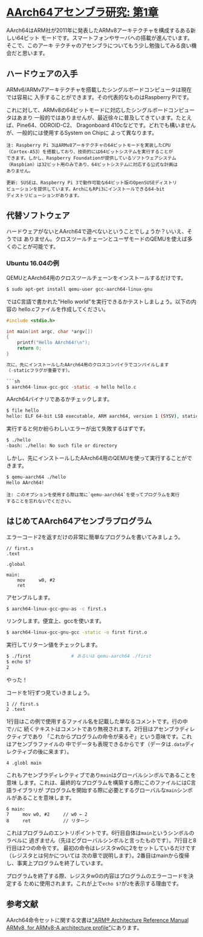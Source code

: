 # [AArch64アセンブラ研究: 第1章](https://thinkingeek.com/2016/10/08/exploring-aarch64-assembler-chapter1/)

 AArch64はARM社が2011年に発表したARMv8アーキテクチャを構成するある新しい64ビット
 モードです。スマートフォンやサーバへの搭載が進んでいます。そこで、このアーキ
 テクチャのアセンブラについてもう少し勉強してみる良い機会だと思います。

## ハードウェアの入手

ARMv6/ARMv7アーキテクチャを搭載したシングルボードコンピュータは現在では容易に
入手することができます。その代表的なものはRaspberry Piです。

これに対して、ARMv8の64ビットモードに対応したシングルボードコンピュータはあまり
一般的ではありませんが、最近徐々に普及してきています。たとえば、Pine64、ODROID-C2、
Dragonboard 410cなどです。どれでも構いませんが、一般的には使用するSystem on Chipに
よって異なります。

    注: Raspberry Pi 3はARMv8アーキテクチャの64ビットモードを実装したCPU
    （Cortex-A53）を搭載しており、技術的には64ビットシステムを実行することが
    できます。しかし、Raspberry Foundationが提供しているソフトウェアシステム
    （Raspbian）は32ビット用のみであり、64ビットシステムに対応する公式な計画は
    ありません。

    更新: SUSEは、Raspberry Pi 3で動作可能な64ビット版のOpenSUSEディストリ
    ビューションを提供しています。ArchにもRPi3にインストールできる64-bit
    ディストリビューションがあります。

## 代替ソフトウェア

ハードウェアがないとAArch64で遊べないということでしょうか？いいえ、そうでは
ありません。クロスツールチェーンとユーザモードのQEMUを使えば多くのことが可能です。

### Ubuntu 16.04の例

QEMUとAArch64用のクロスツールチェーンをインストールするだけです。

```sh
$ sudo apt-get install qemu-user gcc-aarch64-linux-gnu
```

ではC言語で書かれた"Hello world"を実行できるかテストしましょう。以下の内容の
hello.cファイルを作成してください。

```c
#include <stdio.h>

int main(int argc, char *argv[])
{
    printf("Hello AArch64!\n");
    return 0;
}

次に、先にインストールしたAArch64用のクロスコンパイラでコンパイルします
（-staticフラグが重要です）。

```sh
$ aarch64-linux-gcc-gcc -static -o hello hello.c
```

AArch64バイナリであるかチェックします。

```sh
$ file hello
hello: ELF 64-bit LSB executable, ARM aarch64, version 1 (SYSV), statically linked, for GNU/Linux 3.7.0, BuildID[sha1]=97c2bc66dbe4393aab9e4885df8e223a6baa235a, not stripped
```

実行すると何か紛らわしいエラーが出て失敗するはずです。

```sh
$ ./hello
-bash: ./hello: No such file or directory
```

しかし、先にインストールしたAArch64用のQEMUを使って実行することができます。

```sh
$ qemu-aarch64 ./hello
Hello AArch64!
```

    注: このオプションを使用する際は常に`qemu-aarch64`を使ってプログラムを実行
    することを忘れないでください。

## はじめてAArch64アセンブラプログラム

エラーコード2を返すだけの非常に簡単なプログラムを書いてみましょう。

```
// first.s
.text

.global

main:
    mov     w0, #2
    ret
```

アセンブルします。

```sh
$ aarch64-linux-gcc-gnu-as -c first.s
```

リンクします。便宜上、gccを使います。

```sh
$ aarch64-linux-gcc-gnu-gcc -static -o first first.o
```

実行してリターン値をチェックします。

```sh
$ ./first               # あるいは qemu-aarch64 ./first
$ echo $?
2
```

やった！

コードを1行ずつ見ていきましょう。

```
1 // first.s
2 .text
```

 1行目はこの例で使用するファイル名を記載した単なるコメントです。行の中で`//`に
 続くテキストはコメントであり無視されます。2行目はアセンブラディレクティブであり
 「これからプログラムの命令が来るぞ」という意味です。これはアセンブラファイルの
 中でデータも表現できるからです（データは`.data`ディレクティブの後に来ます）。

```
4 .globl main
```

これもアセンブラディレクティブであり`main`はグローバルシンボルであることを意味
します。これは、最終的なプログラムを構築する際にこのファイルにはC言語ライブラリが
プログラムを開始する際に必要とするグローバルな`main`シンボルがあることを意味します。

```
6 main:
7     mov w0, #2     // w0 ← 2
8     ret            // リターン
```

これはプログラムのエントリポイントです。6行目自体は`main`というシンボルのラベルに
過ぎません（先ほどグローバルシンボルと言ったものです）。7行目と8行目は2つの命令です。
最初の命令はレジスタw0に2をセットしているだけです（レジスタとは何かについては
次の章で説明します）。2番目はmainから復帰し、事実上プログラムを終了しています。

プログラムを終了する際、レジスタw0の内容はプログラムのエラーコードを決定する
ために使用されます。これが上で`echo $?`が`2`を表示する理由です。

## 参考文献

AArch64命令セットに関する文書は["ARM® Architecture Reference Manual ARMv8, for ARMv8-A architecture profile"](https://developer.arm.com/docs/ddi0487/a/arm-architecture-reference-manual-armv8-for-armv8-a-architecture-profile)にあります。

